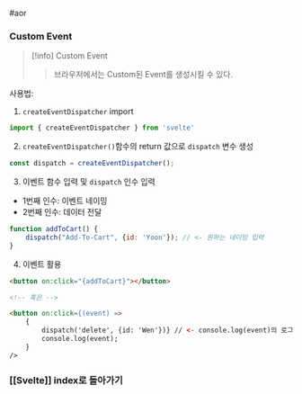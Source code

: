 #aor
### Custom Event
>[!info]
>Custom Event
>
>>브라우저에서는 Custom된 Event를 생성시킬 수 있다.

사용법:

1. `createEventDispatcher` import
```javascript
import { createEventDispatcher } from 'svelte'
```

2.  `createEventDispatcher()`함수의 return 값으로 `dispatch` 변수 생성
```javascript
const dispatch = createEventDispatcher();
```


3. 이벤트 함수 입력 및 `dispatch` 인수 입력
- 1번째 인수: 이벤트 네이밍
- 2번째 인수: 데이터 전달
```javascript
function addToCart() {
	dispatch("Add-To-Cart", {id: 'Yoon'}); // <- 원하는 네이밍 입력
}
```

4. 이벤트 활용
```html
<button on:click="{addToCart}"></button>

<!-- 혹은 -->

<button on:click={(event) => 
	{
		dispatch('delete', {id: 'Wen'})} // <- console.log(event)의 로그의 detail property를 보면 {id: 'Wen'}인 것을 알 수 있다.
		console.log(event);
	} 
/>
```

### [[Svelte]] index로 돌아가기